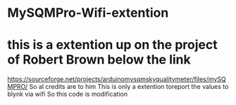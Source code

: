 # MySQMPro-Wifi-extention
# this is a extention up on the project of Robert Brown below the link
https://sourceforge.net/projects/arduinomysqmskyqualitymeter/files/mySQMPRO/
So al credits are to him
This is only a extention toreport the values to blynk via wifi
So this code is modification

